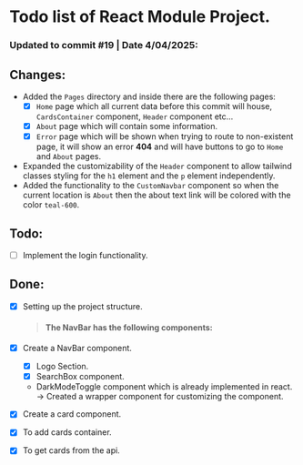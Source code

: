# Todo list of React Module Project.

### Updated to commit #19 | Date 4/04/2025:

## Changes:

-   Added the `Pages` directory and inside there are the following pages:
    -   [x] `Home` page which all current data before this commit will house, `CardsContainer` component, `Header` component etc...
    -   [x] `About` page which will contain some information.
    -   [x] `Error` page which will be shown when trying to route to non-existent page, it will show an error **404** and will have buttons to go to `Home` and `About` pages.
-   Expanded the customizability of the `Header` component to allow tailwind classes styling for the `h1` element and the `p` element independently.
-   Added the functionality to the `CustomNavbar` component so when the current location is `About` then the about text link will be colored with the color `teal-600`.

## Todo:

-   [ ] Implement the login functionality.

## Done:

-   [x] Setting up the project structure.

    > #### The NavBar has the following components:

-   [x] Create a NavBar component.

    -   [x] Logo Section.
    -   [x] SearchBox component.
    -   DarkModeToggle component which is already implemented in react. -> Created a wrapper component for customizing the component.

-   [x] Create a card component.

-   [x] To add cards container.
-   [x] To get cards from the api.
